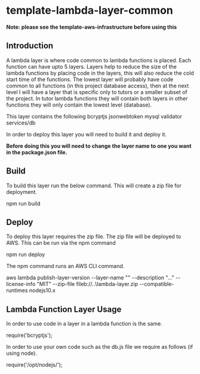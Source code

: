 # template-lambda-layer-common

**Note: please see the template-aws-infrastructure before using this**

## Introduction

A lambda layer is where code common to lambda functions is placed. Each function can have upto 5 layers. Layers help to reduce the size of the lambda functions by placing code in the layers, this will also reduce the cold start time of the functions. The lowest layer will probably have code common to all functions (in this project database access), then at the next level I will have a layer that is specific only to tutors or a smaller subset of the project. In tutor lambda functions they will contain both layers in other functions they will only contain the lowest level (database).

This layer contains the following
bcryptjs
jsonwebtoken
mysql
validator
services/db

In order to deploy this layer you will need to build it and deploy it. 

**Before doing this you will need to change the layer name to one you want in the package.json file.**

## Build

To build this layer run the below command. This will create a zip file for deployment.

npm run build

## Deploy

To deploy this layer requires the zip file. The zip file will be deployed to AWS. This can be run via the npm command

npm run deploy  

The npm command runs an AWS CLI command.

aws lambda publish-layer-version --layer-name "<layer-name>" --description "..." --license-info "MIT" --zip-file fileb://..\lambda-layer.zip --compatible-runtimes nodejs10.x

## Lambda Function Layer Usage

In order to use code in a layer in a lambda function is the same.

require('bcryptjs');

In order to use your own code such as the db.js file we require as follows (if using node).

require('/opt/nodejs/<file>');
